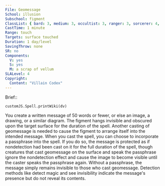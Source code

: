 ```yaml
---
File: Geomessage
School: illusion
Subschool: figment
ClassList: { bard: 3, medium: 3, occultist: 3, ranger: 3, sorcerer: 4, wizard: 4 }
CastTime: 1 minute
Range: touch
Targets: surface touched
Duration: 1 day/level
SavingThrow: none
SR: no
Components:
  V: yes
  S: yes
  M: a scrap of vellum
SLALevel: 4
Copyright:
  Content: "Villain Codex"
---
```

Brief:: 

```dataviewjs
customJS.Spell.printWiki(dv)
```

You create a written message of 50 words or fewer, or else an image, a drawing, or a similar diagram. The figment hangs invisible and obscured upon the target surface for the duration of the spell. Another casting of geomessage is needed to cause the figment to arrange itself into the intended message.  When you cast the spell, you can choose to incorporate a passphrase into the spell. If you do so, the message is protected as if nondetection had been cast on it for the full duration of the spell, though creatures that cast geomessage on the surface and speak the passphrase ignore the nondetection effect and cause the image to become visible until the caster speaks the passphrase again.  Without a passphrase, the message simply remains invisible to those who cast geomessage. Detection methods like detect magic and see invisibility indicate the message's presence but do not reveal its contents.
